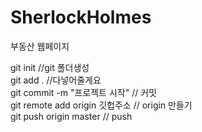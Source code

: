 # SherlockHolmes
부동산 웹페이지

git init                         //git 폴더생성 <br>
git add .                        //다넣어줄게요 <br>
git commit -m "프로젝트 시작"    // 커밋 <br>
git remote add origin 깃헙주소   // origin 만들기 <br>
git push origin master           // push <br>
